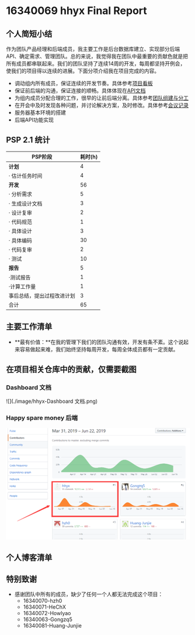 # 16340069 hhyx Final Report

## 个人简短小结
作为团队产品经理和后端成员，我主要工作是后台数据库建立、实现部分后端API、确定需求、管理团队。总的来说，我觉得我在团队中最重要的贡献色就是把所有成员都串联起来。我们的团队坚持了连续14周的开发，每周都坚持开例会，使我们的项目得以连续的进展。下面分项介绍我在项目完成的内容。
- 调动组内所有成员，保证连续的开发节奏。具体参考[项目看板](https://github.com/hhhghh/Dashboard/projects?query=is%3Aclosed)
- 保证前后端的沟通，保证连接的顺畅。具体体现在[API文档](https://hhhghh.github.io/API-document/public)
- 为组内成员分配合理的工作，很早的让前后端分离。具体参考[团队组建与分工](https://hhhghh.github.io/Dashboard/02-Team-profile)
- 在开会中及时发现各种问题，并讨论解决方案，及时修改。具体参考[会议记录](https://hhhghh.github.io/Dashboard/X1-inception-meeting)
- 服务器基本环境的搭建
- 后端API功能实现

## PSP 2.1 统计

| PSP阶段| 	耗时(h)|
| --- | --- |
| **计划**	|4|
|· 估计任务时间|	4|
|**开发**| 56 |
|· 分析需求|	5|
|· 生成设计文档|3|
|· 设计复审	|2|
|· 代码规范| 1 |
|· 具体设计| 3 |
|· 具体编码	|30|
|· 代码复审	| 2       |
|· 测试	|10|
|**报告**|	5|
|·测试报告|	1|
|·计算工作量	|1|
|事后总结，提出过程改进计划	|3|
|合计	|65|

## 主要工作清单
  - **最有价值：**在我的管理下我们的团队沟通有效，开发有条不紊。这个说起来容易做起来难，我们始终坚持每周开发，每周全体成员都有一定贡献。


## 在项目相关仓库中的贡献，仅需要截图

### Dashboard 文档
![](./image/hhyx-Dashboard 文档.png)
### Happy spare money 后端

![](./image/hhyx-后端.png)


## 个人博客清单
## 特别致谢
  - 感谢团队中所有的成员，缺少了任何一个人都无法完成这个项目：
	- 16340070-hzh0
	- 16340071-HeChX
	- 16340072-Howlyao
	- 16340063-Gongzq5
	- 16340081-Huang-Junjie